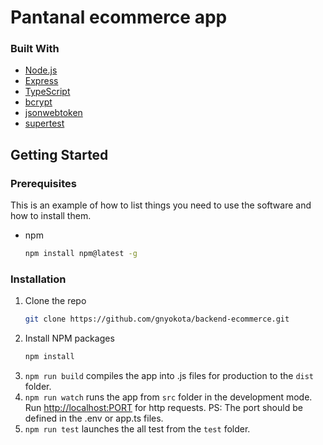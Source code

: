 # Pantanal ecommerce app

### Built With

- [Node.js](https://nodejs.org/en/)
- [Express](https://expressjs.com/)
- [TypeScript](https://www.typescriptlang.org/)
- [bcrypt](https://www.npmjs.com/package/bcrypt)
- [jsonwebtoken](https://www.npmjs.com/package/jsonwebtoken)
- [supertest](https://www.npmjs.com/package/supertest)

<!-- GETTING STARTED -->

## Getting Started

### Prerequisites

This is an example of how to list things you need to use the software and how to install them.

- npm
  ```sh
  npm install npm@latest -g
  ```

### Installation

1. Clone the repo
   ```sh
   git clone https://github.com/gnyokota/backend-ecommerce.git
   ```
2. Install NPM packages
   ```sh
   npm install
   ```
3. `npm run build`
   compiles the app into .js files for production to the `dist` folder.
4. `npm run watch`
   runs the app from `src` folder in the development mode.
   Run [http://localhost:PORT](http://localhost:PORT) for http requests.
   PS: The port should be defined in the .env or app.ts files.
5. `npm run test`
   launches the all test from the `test` folder.
